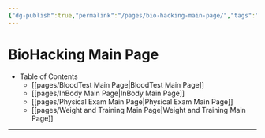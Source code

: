 ```yaml
---
{"dg-publish":true,"permalink":"/pages/bio-hacking-main-page/","tags":"gardenEntry","dgHomeLink":true,"dgPassFrontmatter":false}
---
```



# BioHacking Main Page


- Table of Contents
	- [[pages/BloodTest Main Page|BloodTest Main Page]]
	- [[pages/InBody Main Page|InBody Main Page]]
	- [[pages/Physical Exam Main Page|Physical Exam Main Page]]
	- [[pages/Weight and Training Main Page|Weight and Training Main Page]]

<div style="page-break-after: always;"></div>

---

